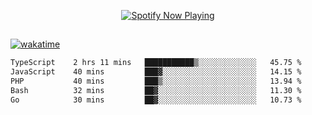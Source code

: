 

<p align="center">
  <a href="https://open.spotify.com/user/31ljmyymhthokwewwcd6dsdmvprm" target="_blank"><img src="https://novatorem-psi-rosy.vercel.app/api/spotify" alt="Spotify Now Playing"/></a>
</p>

##

[![wakatime](https://wakatime.com/badge/user/87646243-158a-4241-a3cb-668e1fa2dbb8.svg)](https://wakatime.com/@87646243-158a-4241-a3cb-668e1fa2dbb8)
<!--START_SECTION:waka-->

```txt
TypeScript    2 hrs 11 mins   ███████████▒░░░░░░░░░░░░░   45.75 %
JavaScript    40 mins         ███▓░░░░░░░░░░░░░░░░░░░░░   14.15 %
PHP           40 mins         ███▒░░░░░░░░░░░░░░░░░░░░░   13.94 %
Bash          32 mins         ██▓░░░░░░░░░░░░░░░░░░░░░░   11.30 %
Go            30 mins         ██▓░░░░░░░░░░░░░░░░░░░░░░   10.73 %
```

<!--END_SECTION:waka-->
